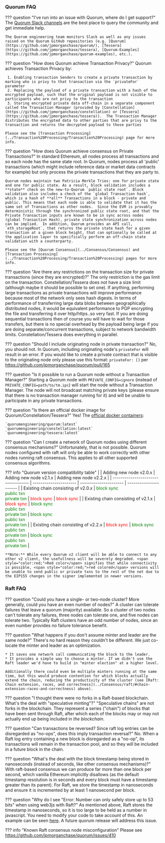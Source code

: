 ### Quorum FAQ

??? question "I've run into an issue with Quorum, where do I get support?"
    The [Quorum Slack channels](https://clh7rniov2.execute-api.us-east-1.amazonaws.com/Express/) are the best place to query the community and get immediate help.
 
    The Quorum engineering team monitors Slack as well as any issues raised on the Quorum GitHub repositories (e.g. [Quorum](https://github.com/jpmorganchase/quorum/), [Tessera](https://github.com/jpmorganchase/tessera), [Quorum-Examples](https://github.com/jpmorganchase/quorum-examples), etc.).  
    
??? question "How does Quorum achieve Transaction Privacy?"
    Quorum achieves Transaction Privacy by:
    
     1. Enabling transaction Senders to create a private transaction by marking who is privy to that transaction via the `privateFor` parameter
     2. Replacing the payload of a private transaction with a hash of the encrypted payload, such that the original payload is not visible to participants who are not privy to the transaction
     3. Storing encrypted private data off-chain in a separate component called the Transaction Manager (provided by [Constellation](https://github.com/jpmorganchase/constellation) or [Tessera](https://github.com/jpmorganchase/tessera)).  The Transaction Manager distributes the encrypted data to other parties that are privy to the transaction and returns the decrypted payload to those parties 
    
    Please see the [Transaction Processing](../Transaction%20Processing/Transaction%20Processing) page for more info.
    
??? question "How does Quorum achieve consensus on Private Transactions?"
    In standard Ethereum, all nodes process all transactions and so each node has the same state root.  In Quorum, nodes process all 'public' transactions (which might include reference data or market data contracts for example) but only process the private transactions that they are party to.  
    
    Quorum nodes maintain two Patricia Merkle Tries: one for private state and one for public state. As a result, block validation includes a **state** check on the new-to-Quorum `public state root`. Block validation also includes a check of the `global Transaction hash`, which is a hash of **all** Transactions in a block - private and public. This means that each node is able to validate that it has the same set of Transactions as other nodes.  Since the EVM is provably deterministic through the synchronized public state root, and that the Private Transaction inputs are known to be in sync across nodes (global Transaction Hash), private state synchronization across nodes can be implied.  In addition, Quorum provides an API call, `eth_storageRoot`, that returns the private state hash for a given transaction at a given block height, that can optionally be called at the application layer to specifically perform an off-chain state validation with a counterparty.
    
    Please see the [Quorum Consensus](../Consensus/Consensus) and [Transaction Processing](../Transaction%20Processing/Transaction%20Processing) pages for more info.

??? question "Are there any restrictions on the transaction size for private transactions (since they are encrypted)?"
    The only restriction is the gas limit on the transaction. Constellation/Tessera does not have a size limit (although maybe it should be possible to set one). If anything, performing large transactions as private transactions will improve performance because most of the network only sees hash digests. In terms of performance of transferring large data blobs between geographically distributed nodes, it would be equivalent performance to PGP encrypting the file and transferring it over http/https..so very fast. If you are doing sequential transactions then of course you will have to wait for those transfers, but there is no special overhead by the payload being large if you are doing separate/concurrent transactions, subject to network bandwidth limits. Constellation/Tessera does everything in parallel.

??? question "Should I include originating node in private transaction?"
    No, you should not. In Quorum, including originating node's `privateFor` will result in an error. If you would like to create a private contract that is visible to the originating node only please use this format: `privateFor: []` per https://github.com/jpmorganchase/quorum/pull/165

??? question "Is it possible to run a Quorum node without a Transaction Manager?"
    Starting a Quorum node with `PRIVATE_CONFIG=ignore` (instead of `PRIVATE_CONFIG=path/to/tm.ipc`) will start the node without a Transaction Manager. The node will not broadcast matching private keys (please ensure that there is no transaction manager running for it) and will be unable to participate in any private transactions.
    
??? question "Is there an official docker image for Quorum/Constellation/Tessera?"
    Yes! The [official docker containers](https://hub.docker.com/u/quorumengineering/):
    
    `quorumengineering/quorum:latest`
    `quorumengineering/constellation:latest`
    `quorumengineering/tessera:latest`
    
??? question "Can I create a network of Quorum nodes using different consensus mechanisms?"
    Unfortunately, that is not possible. Quorum nodes configured with raft will only be able to work correctly with other nodes running raft consensus. This applies to all other supported consensus algorithms.

??? info "Quorum version compatibility table"
    |                                     | Adding new node v2.0.x | Adding new node v2.1.x | Adding new node v2.2.x |
    | ----------------------------------- | ---------------------- | ---------------------- | ---------------------- |
    | Existing chain consisting of v2.0.x | <span style="color:green;">block sync<br /> public txn<br /> private txn</span>  | <span style="color:red;">block sync</span>  | <span style="color:red;">block sync</span> |
    | Existing chain consisting of v2.1.x | <span style="color:red;">block sync</span>  | <span style="color:green;">block sync<br /> public txn<br /> private txn</span> | <span style="color:green;">block sync<br /> public txn<br /> private txn</span> |
    | Existing chain consisting of v2.2.x | <span style="color:red;">block sync</span>  | <span style="color:green;">block sync<br /> public txn<br /> private txn</span> | <span style="color:green;">block sync<br /> public txn<br /> private txn</span> |

    **Note:** While every Quorum v2 client will be able to connect to any other v2 client, the usefullness will be severely degraded. <span style="color:red;">Red color</span> signifies that while connectivity is possible, <span style="color:red;">red colored</span> versions will be unable to send public or private txns to the rest of the net due to the EIP155 changes in the signer implemented in newer versions.

### Raft FAQ

??? question "Could you have a single- or two-node cluster? More generally, could you have an even number of nodes?"
    A cluster can tolerate failures that leave a quorum (majority) available. So a cluster of two nodes can't tolerate any failures, three nodes can tolerate one, and five nodes can tolerate two. Typically Raft clusters have an odd number of nodes, since an even number provides no failure tolerance benefit.

??? question "What happens if you don't assume minter and leader are the same node?"
    There's no hard reason they couldn't be different. We just co-locate the minter and leader as an optimization.
    
    * It saves one network call communicating the block to the leader.
    * It provides a simple way to choose a minter. If we didn't use the Raft leader we'd have to build in "minter election" at a higher level.

    Additionally there could even be multiple minters running at the same time, but this would produce contention for which blocks actually extend the chain, reducing the productivity of the cluster (see [Raft: Chain extension, races, and correctness](../Consensus/raft/#chain-extension-races-and-correctness) above).

??? question "I thought there were no forks in a Raft-based blockchain. What's the deal with "speculative minting"?"
    "Speculative chains" are not forks in the blockchain. They represent a series ("chain") of blocks that have been sent through Raft, after which each of the blocks may or may not actually end up being included in *the blockchain*.

??? question "Can transactions be reversed? Since raft log entries can be disregarded as "no-ops", does this imply transaction reversal?"
    No. When a Raft log entry containing a new block is disregarded as a "no-op", its transactions will remain in the transaction pool, and so they will be included in a future block in the chain.

??? question "What's the deal with the block timestamp being stored in nanoseconds (instead of seconds, like other consensus mechanisms)?"
    With raft-based consensus we can produce far more than one block per second, which vanilla Ethereum implicitly disallows (as the default timestamp resolution is in seconds and every block must have a timestamp greater than its parent). For Raft, we store the timestamp in nanoseconds and ensure it is incremented by at least 1 nanosecond per block.

??? question "Why do I see "Error: Number can only safely store up to 53 bits" when using web3js with Raft?"
    As mentioned above, Raft stores the timestamp in nanoseconds, so it is too large to be held as a number in javascript.
    You need to modify your code to take account of this. An example can be seen [here](https://github.com/jpmorganchase/quorum.js/blob/master/lib/index.js#L35).
    A future quorum release will address this issue.

??? info "Known Raft consensus node misconfiguration"
    Please see https://github.com/jpmorganchase/quorum/issues/410
